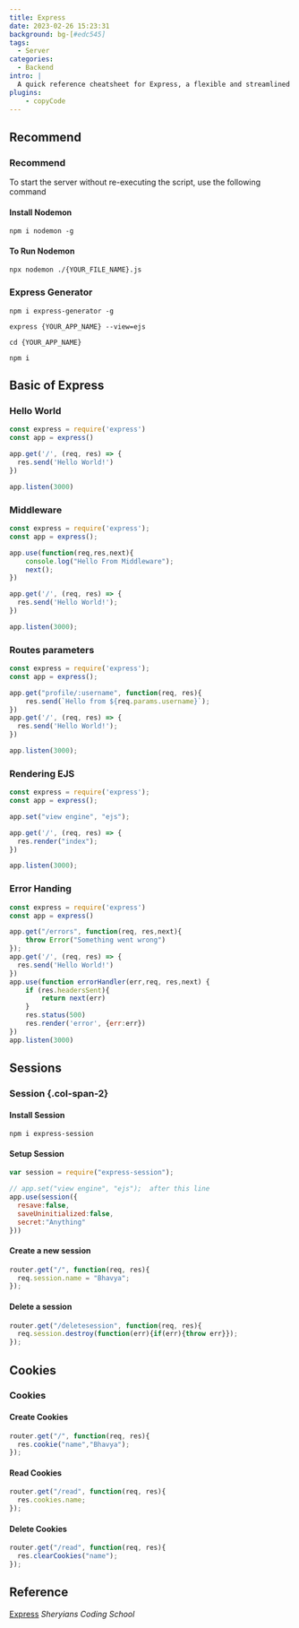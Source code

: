 ```yaml
---
title: Express
date: 2023-02-26 15:23:31
background: bg-[#edc545]
tags:
  - Server 
categories:
  - Backend
intro: |
  A quick reference cheatsheet for Express, a flexible and streamlined web framework for Node.js
plugins:
    - copyCode
---
```

## Recommend
### Recommend

To start the server without re-executing the script, use the following command

#### Install Nodemon
```
npm i nodemon -g
```
#### To Run Nodemon
```
npx nodemon ./{YOUR_FILE_NAME}.js
```
### Express Generator
```
npm i express-generator -g
```
```
express {YOUR_APP_NAME} --view=ejs
```
```
cd {YOUR_APP_NAME}
```
```
npm i
```
## Basic of Express
### Hello World
```js
const express = require('express')
const app = express()

app.get('/', (req, res) => {
  res.send('Hello World!')
})

app.listen(3000)
```

### Middleware
```js
const express = require('express');
const app = express();

app.use(function(req,res,next){
    console.log("Hello From Middleware");
    next();
})

app.get('/', (req, res) => {
  res.send('Hello World!');
})

app.listen(3000);
```

### Routes parameters
```js {.wrap}
const express = require('express');
const app = express();

app.get("profile/:username", function(req, res){
    res.send(`Hello from ${req.params.username}`);
})
app.get('/', (req, res) => {
  res.send('Hello World!');
})

app.listen(3000);
```
### Rendering EJS 
```js
const express = require('express');
const app = express();

app.set("view engine", "ejs");

app.get('/', (req, res) => {
  res.render("index");
})

app.listen(3000);
```
### Error Handing
```js {.wrap}
const express = require('express')
const app = express()

app.get("/errors", function(req, res,next){
    throw Error("Something went wrong")
});
app.get('/', (req, res) => {
  res.send('Hello World!')
})
app.use(function errorHandler(err,req, res,next) {
    if (res.headersSent){
        return next(err)
    }
    res.status(500)
    res.render('error', {err:err})
})
app.listen(3000)
```
## Sessions
### Session {.col-span-2}
#### Install Session
```
npm i express-session
```
#### Setup Session
```js {.wrap}
var session = require("express-session");

// app.set("view engine", "ejs");  after this line
app.use(session({
  resave:false,
  saveUninitialized:false,
  secret:"Anything"
}))
```
#### Create a new session
```js
router.get("/", function(req, res){
  req.session.name = "Bhavya";
});
```

#### Delete a session
```js
router.get("/deletesession", function(req, res){
  req.session.destroy(function(err){if(err){throw err}});
});
```

## Cookies
### Cookies
#### Create Cookies
```js
router.get("/", function(req, res){
  res.cookie("name","Bhavya");
});
```
#### Read Cookies
```js
router.get("/read", function(req, res){
  res.cookies.name;
});
```
#### Delete Cookies
```js
router.get("/read", function(req, res){
  res.clearCookies("name");
});
```
Reference
---
[Express](https://www.youtube.com/watch?v=pKJ4GGyDgJo&list=PLbtI3_MArDOk7J-8hR6CeB5U6bvgRKNNr&index=4) _Sheryians Coding School_